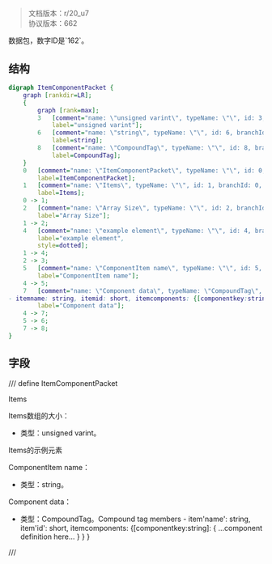 # <!-- md:samp ItemComponentPacket -->

> 文档版本：r/20_u7<br/>协议版本：662

<!-- md:samp ItemComponentPacket -->数据包，数字ID是`162`。

## 结构

```dot
digraph ItemComponentPacket {
	graph [rankdir=LR];
	{
		graph [rank=max];
		3	[comment="name: \"unsigned varint\", typeName: \"\", id: 3, branchId: 0, recurseId: -1, attributes: 512, notes: \"\"",
			label="unsigned varint"];
		6	[comment="name: \"string\", typeName: \"\", id: 6, branchId: 0, recurseId: -1, attributes: 512, notes: \"\"",
			label=string];
		8	[comment="name: \"CompoundTag\", typeName: \"\", id: 8, branchId: 0, recurseId: -1, attributes: 512, notes: \"\"",
			label=CompoundTag];
	}
	0	[comment="name: \"ItemComponentPacket\", typeName: \"\", id: 0, branchId: 162, recurseId: -1, attributes: 0, notes: \"\"",
		label=ItemComponentPacket];
	1	[comment="name: \"Items\", typeName: \"\", id: 1, branchId: 0, recurseId: -1, attributes: 8, notes: \"Array of component based items\"",
		label=Items];
	0 -> 1;
	2	[comment="name: \"Array Size\", typeName: \"\", id: 2, branchId: 0, recurseId: -1, attributes: 0, notes: \"\"",
		label="Array Size"];
	1 -> 2;
	4	[comment="name: \"example element\", typeName: \"\", id: 4, branchId: 0, recurseId: -1, attributes: 16, notes: \"\"",
		label="example element",
		style=dotted];
	1 -> 4;
	2 -> 3;
	5	[comment="name: \"ComponentItem name\", typeName: \"\", id: 5, branchId: 0, recurseId: -1, attributes: 0, notes: \"\"",
		label="ComponentItem name"];
	4 -> 5;
	7	[comment="name: \"Component data\", typeName: \"CompoundTag\", id: 7, branchId: 0, recurseId: -1, attributes: 256, notes: \"Compound tag members \
- itemname: string, itemid: short, itemcomponents: {[componentkey:string]: { ...component definition here... } } }\"",
		label="Component data"];
	4 -> 7;
	5 -> 6;
	7 -> 8;
}

```

## 字段

/// define
ItemComponentPacket

Items

Items数组的大小：<!-- md:samp unsigned varint -->

- 类型：unsigned varint。

Items的示例元素

ComponentItem name：<!-- md:samp string -->

- 类型：string。

Component data：[<!-- md:samp CompoundTag -->](refs/protocols/types/CompoundTag.md)

- 类型：CompoundTag。Compound tag members - item'name': string, item'id': short, itemcomponents: {[componentkey:string]: { ...component definition here... } } }


///
